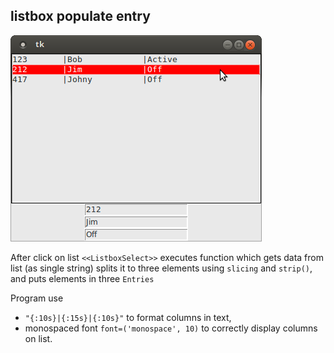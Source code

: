  
## listbox populate entry

![#1](images/listbox-populate-entry.png?raw=true)   

After click on list `<<ListboxSelect>>` executes function which gets data from list (as single string) 
splits it to three elements using `slicing` and `strip()`, and puts elements in three `Entries`

Program use 

- `"{:10s}|{:15s}|{:10s}"` to format columns in text, 
- monospaced font `font=('monospace', 10)` to correctly display columns on list.

